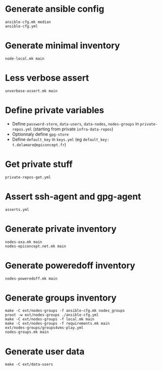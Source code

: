 # Generate ansible config

```
ansible-cfg.mk median
ansible-cfg.yml
```

# Generate minimal inventory

```
node-local.mk main
```

# Less verbose assert

```
unverbose-assert.mk main
```

# Define private variables

- Define `password-store`, `data-users`, `data-nodes`, `nodes-groups`
  in `private-repos.yml` (starting from private `infra-data-repos`)
- Optionnaly define `gpg-store`
- Define `default_key` in `keys.yml` (eg `default_key: t.delamare@epiconcept.fr`)

# Get private stuff

```
private-repos-get.yml
```

# Assert ssh-agent and gpg-agent

```
asserts.yml
```

# Generate private inventory

```
nodes-oxa.mk main
nodes-epiconcept.net.mk main
```

# Generate poweredoff inventory

```
nodes-poweredoff.mk main
```

# Generate groups inventory

```
make -C ext/nodes-groups -f ansible-cfg.mk nodes_groups
proot -w ext/nodes-groups ./ansible-cfg.yml
make -C ext/nodes-groups -f local.mk main
make -C ext/nodes-groups -f requirements.mk main
ext/nodes-groups/groups4vms-play.yml
nodes-groups.mk main
```

# Generate user data

```
make -C ext/data-users
```
